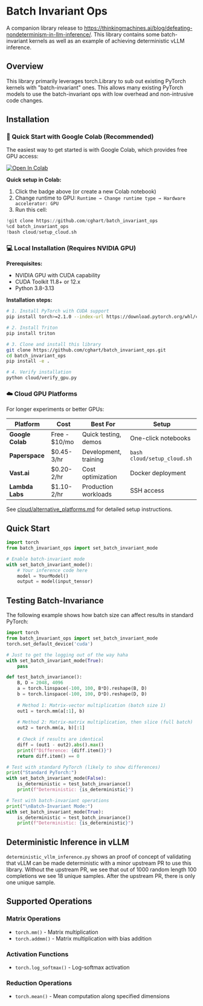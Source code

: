 # Batch Invariant Ops

A companion library release to https://thinkingmachines.ai/blog/defeating-nondeterminism-in-llm-inference/. This library contains some batch-invariant kernels as well as an example of achieving deterministic vLLM inference.

## Overview

This library primarily leverages torch.Library to sub out existing PyTorch kernels with "batch-invariant" ones. This allows many existing PyTorch models to use the batch-invariant ops with low overhead and non-intrusive code changes.

## Installation

### 🚀 Quick Start with Google Colab (Recommended)

The easiest way to get started is with Google Colab, which provides free GPU access:

[![Open In Colab](https://colab.research.google.com/assets/colab-badge.svg)](https://colab.research.google.com/github/cghart/batch_invariant_ops/blob/main/notebooks/batch_invariant_ops_colab.ipynb)

**Quick setup in Colab:**
1. Click the badge above (or create a new Colab notebook)
2. Change runtime to GPU: `Runtime → Change runtime type → Hardware accelerator: GPU`
3. Run this cell:
```python
!git clone https://github.com/cghart/batch_invariant_ops
%cd batch_invariant_ops
!bash cloud/setup_cloud.sh
```

### 💻 Local Installation (Requires NVIDIA GPU)

**Prerequisites:**
- NVIDIA GPU with CUDA capability
- CUDA Toolkit 11.8+ or 12.x
- Python 3.8-3.13

**Installation steps:**
```bash
# 1. Install PyTorch with CUDA support
pip install torch>=2.1.0 --index-url https://download.pytorch.org/whl/cu118

# 2. Install Triton
pip install triton

# 3. Clone and install this library
git clone https://github.com/cghart/batch_invariant_ops.git
cd batch_invariant_ops
pip install -e .

# 4. Verify installation
python cloud/verify_gpu.py
```

### ☁️ Cloud GPU Platforms

For longer experiments or better GPUs:

| Platform | Cost | Best For | Setup |
|----------|------|----------|--------|
| **Google Colab** | Free - $10/mo | Quick testing, demos | One-click notebooks |
| **Paperspace** | $0.45-3/hr | Development, training | `bash cloud/setup_cloud.sh` |
| **Vast.ai** | $0.20-2/hr | Cost optimization | Docker deployment |
| **Lambda Labs** | $1.10-2/hr | Production workloads | SSH access |

See [cloud/alternative_platforms.md](cloud/alternative_platforms.md) for detailed setup instructions.

## Quick Start

```python
import torch
from batch_invariant_ops import set_batch_invariant_mode

# Enable batch-invariant mode
with set_batch_invariant_mode():
    # Your inference code here
    model = YourModel()
    output = model(input_tensor)
```

## Testing Batch-Invariance

The following example shows how batch size can affect results in standard PyTorch:

```python
import torch
from batch_invariant_ops import set_batch_invariant_mode
torch.set_default_device('cuda')

# Just to get the logging out of the way haha
with set_batch_invariant_mode(True):
    pass

def test_batch_invariance():
    B, D = 2048, 4096
    a = torch.linspace(-100, 100, B*D).reshape(B, D)
    b = torch.linspace(-100, 100, D*D).reshape(D, D)
    
    # Method 1: Matrix-vector multiplication (batch size 1)
    out1 = torch.mm(a[:1], b)
    
    # Method 2: Matrix-matrix multiplication, then slice (full batch)
    out2 = torch.mm(a, b)[:1]
    
    # Check if results are identical
    diff = (out1 - out2).abs().max()
    print(f"Difference: {diff.item()}")
    return diff.item() == 0

# Test with standard PyTorch (likely to show differences)
print("Standard PyTorch:")
with set_batch_invariant_mode(False):
    is_deterministic = test_batch_invariance()
    print(f"Deterministic: {is_deterministic}")

# Test with batch-invariant operations
print("\nBatch-Invariant Mode:")
with set_batch_invariant_mode(True):
    is_deterministic = test_batch_invariance()
    print(f"Deterministic: {is_deterministic}")

```

## Deterministic Inference in vLLM
`deterministic_vllm_inference.py` shows an proof of concept of validating that vLLM can be made deterministic with a minor upstream PR to use this library. Without the upstream PR, we see that out of 1000 random length 100 completions we see 18 unique samples. After the upstream PR, there is only one unique sample.

## Supported Operations

### Matrix Operations
- `torch.mm()` - Matrix multiplication
- `torch.addmm()` - Matrix multiplication with bias addition

### Activation Functions
- `torch.log_softmax()` - Log-softmax activation

### Reduction Operations
- `torch.mean()` - Mean computation along specified dimensions
